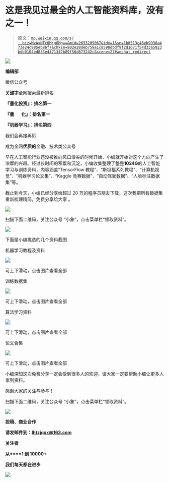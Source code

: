 # 这是我见过最全的人工智能资料库，没有之一！

> 原文：[`mp.weixin.qq.com/s?__biz=MzAxNTc0Mjg0Mg==&mid=2653285067&idx=1&sn=1b8513c46eb9938a473e24c985eb86f7&chksm=802e28deb759a1c8598dbdf9f2d1071f54d33a5923bdb0104ed835e4471347b89f56d873242c&scene=27#wechat_redirect`](http://mp.weixin.qq.com/s?__biz=MzAxNTc0Mjg0Mg==&mid=2653285067&idx=1&sn=1b8513c46eb9938a473e24c985eb86f7&chksm=802e28deb759a1c8598dbdf9f2d1071f54d33a5923bdb0104ed835e4471347b89f56d873242c&scene=27#wechat_redirect)

![](img/cb3bd660442e6bc134fbecf2477c43d1.png)

**编辑部**

微信公众号

**关键字**全网搜索最新排名

**『量化投资』：排名第一**

**『量       化』：排名第一**

**『机器学习』：排名第四**

我们会再接再厉

成为全网**优质的**金融、技术类公众号

早在人工智能行业还没被推向风口浪尖的时候开始，小编就开始对这个方向产生了浓厚的兴趣。经过长时间的积累和沉淀，小编收集整理了整整**1024G**的人工智能学习与训练资料，内容涵盖“TensorFlow 教程”、“斯坦福系列教程”、“计算机视觉”、“机器学习论文集”、“Kaggle 竞赛数据”、“自动驾驶数据”、“人脸标注数据集”等。

截止到今天，小编已经分享给超过 20 万的程序员朋友下载，这次我把所有数据集重新梳理精简，免费分享给大家 。

![](img/7721e5765d8553270abb913cbd53f7a1.png)

扫描下面二维码，关注公众号 “小象”，点击菜单栏“领取资料”。

![](img/7b7a6b3f132b7941ba40d336103455cb.png)

下面是小编挑选的几个资料截图

机器学习教程及资料

![](img/438d06798a4719b69dfffbf8b441ee54.png)

可上下滑动，点击图片查看全部

训练数据集

![](img/de47add81dfefe5b1d9f3224bcc6b74e.png)

可上下滑动，点击图片查看全部

算法学习资料

![](img/87e9d3fbc9fb3e45a5ca51c1ef74406f.png)

可上下滑动，点击图片查看全部

论文合集

![](img/cd1dffb06b9cc9faafd327bcddb4d3e7.png)

可上下滑动，点击图片查看全部

小编深知这次免费分享一定会受到很多人的欢迎，请大家一定要帮助小编让更多人拿到资料。

感谢大家的关注与参与！

扫描下面二维码，关注公众号 “小象”，点击菜单栏“领取资料”。

![](img/7b7a6b3f132b7941ba40d336103455cb.png)

**投稿、商业合作**

**请发邮件到：lhtzjqxx@163.com**

**关注者**

**从****1 到 10000+**

**我们每天都在进步**

**![](img/7a5c3f7044eeba1663dc1243a8dca17a.png)**
